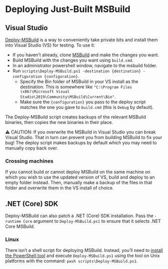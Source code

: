 # Deploying Just-Built MSBuild

## Visual Studio

[Deploy-MSBuild](https://github.com/dotnet/msbuild/blob/deploy-msbuild/scripts/Deploy-MSBuild.ps1) is a way to conveniently take private bits and install them into Visual Studio (VS) for testing. To use it:

- If you haven't already, clone [MSBuild](https://github.com/dotnet/msbuild) and make the changes you want.
- Build MSBuild with the changes you want using `build.cmd`.
- In an administrator powershell window, navigate to the msbuild folder.
- Run `scripts\Deploy-MSBuild.ps1 -destination {destination} -configuration {configuration}`.
  - Specify the Bin folder of MSBuild in your VS install as the destination. This is somewhere like `"C:\Program Files (x86)\Microsoft Visual Studio\2019\Community\MSBuild\Current\Bin"`.
  - Make sure the `{configuration}` you pass to the deploy script matches the one you gave to `build.cmd` (this is `Debug` by default).

The Deploy-MSBuild script creates backups of the relevant MSBuild binaries, then copies the new binaries in their place.

⚠ CAUTION: If you overwrite the MSBuild in Visual Studio you can break Visual Studio. That in turn can prevent you from building MSBuild to fix your bug! The deploy script makes backups by default which you may need to manually copy back over.

### Crossing machines

If you cannot build or cannot deploy MSBuild on the same machine on which you wish to use the updated version of VS, build and deploy to an empty folder instead. Then, manually make a backup of the files in that folder and overwrite them in the VS install of choice.

## .NET (Core) SDK

Deploy-MSBuild can also patch a .NET (Core) SDK installation. Pass the `-runtime Core` argument to `Deploy-MSBuild.ps1` to ensure that it selects .NET Core MSBuild.

### Linux

There isn’t a shell script for deploying MSBuild. Instead, you’ll need to [install the PowerShell tool](https://learn.microsoft.com/powershell/scripting/install/installing-powershell-on-linux) and execute `Deploy-MSBuild.ps1` using the tool on Unix platforms with the command: `pwsh scripts\Deploy-MSBuild.ps1`.
